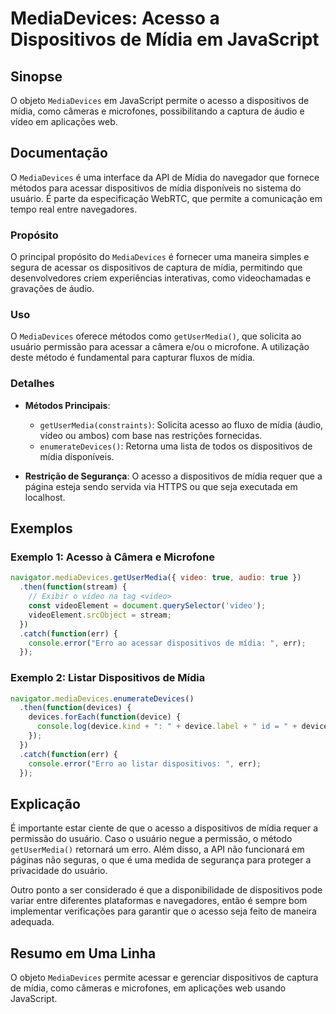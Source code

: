 <!--
Meta Description: # MediaDevices: Acesso a Dispositivos de Mídia em JavaScript ## Sinopse O objeto `MediaDevices` em JavaScript permite o acesso a dispositivos de mídia...
Meta Keywords: mídia, dispositivos, que, mediadevices, acesso
-->

# MediaDevices: Acesso a Dispositivos de Mídia em JavaScript

## Sinopse
O objeto `MediaDevices` em JavaScript permite o acesso a dispositivos de mídia, como câmeras e microfones, possibilitando a captura de áudio e vídeo em aplicações web.

## Documentação
O `MediaDevices` é uma interface da API de Mídia do navegador que fornece métodos para acessar dispositivos de mídia disponíveis no sistema do usuário. É parte da especificação WebRTC, que permite a comunicação em tempo real entre navegadores.

### Propósito
O principal propósito do `MediaDevices` é fornecer uma maneira simples e segura de acessar os dispositivos de captura de mídia, permitindo que desenvolvedores criem experiências interativas, como videochamadas e gravações de áudio.

### Uso
O `MediaDevices` oferece métodos como `getUserMedia()`, que solicita ao usuário permissão para acessar a câmera e/ou o microfone. A utilização deste método é fundamental para capturar fluxos de mídia.

### Detalhes
- **Métodos Principais**:
  - `getUserMedia(constraints)`: Solicita acesso ao fluxo de mídia (áudio, vídeo ou ambos) com base nas restrições fornecidas.
  - `enumerateDevices()`: Retorna uma lista de todos os dispositivos de mídia disponíveis.
  
- **Restrição de Segurança**: O acesso a dispositivos de mídia requer que a página esteja sendo servida via HTTPS ou que seja executada em localhost.

## Exemplos

### Exemplo 1: Acesso à Câmera e Microfone
```javascript
navigator.mediaDevices.getUserMedia({ video: true, audio: true })
  .then(function(stream) {
    // Exibir o vídeo na tag <video>
    const videoElement = document.querySelector('video');
    videoElement.srcObject = stream;
  })
  .catch(function(err) {
    console.error("Erro ao acessar dispositivos de mídia: ", err);
  });
```

### Exemplo 2: Listar Dispositivos de Mídia
```javascript
navigator.mediaDevices.enumerateDevices()
  .then(function(devices) {
    devices.forEach(function(device) {
      console.log(device.kind + ": " + device.label + " id = " + device.deviceId);
    });
  })
  .catch(function(err) {
    console.error("Erro ao listar dispositivos: ", err);
  });
```

## Explicação
É importante estar ciente de que o acesso a dispositivos de mídia requer a permissão do usuário. Caso o usuário negue a permissão, o método `getUserMedia()` retornará um erro. Além disso, a API não funcionará em páginas não seguras, o que é uma medida de segurança para proteger a privacidade do usuário.

Outro ponto a ser considerado é que a disponibilidade de dispositivos pode variar entre diferentes plataformas e navegadores, então é sempre bom implementar verificações para garantir que o acesso seja feito de maneira adequada.

## Resumo em Uma Linha
O objeto `MediaDevices` permite acessar e gerenciar dispositivos de captura de mídia, como câmeras e microfones, em aplicações web usando JavaScript.